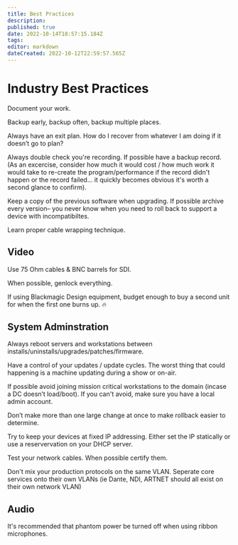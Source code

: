 ```yaml
---
title: Best Practices
description: 
published: true
date: 2022-10-14T18:57:15.184Z
tags: 
editor: markdown
dateCreated: 2022-10-12T22:59:57.565Z
---
```


# Industry Best Practices

Document your work.

Backup early, backup often, backup multiple places.

Always have an exit plan. How do I recover from whatever I am doing if it doesn’t go to plan?
 
Always double check you're recording. If possible have a backup record. (As an excercise, consider how much it would cost / how much work it would take to re-create the program/performance if the record didn't happen or the record failed... it quickly becomes obvious it's worth a second glance to confirm).

Keep a copy of the previous software when upgrading. If possible archive every version– you never know when you need to roll back to support a device with incompatibiltes.

Learn proper cable wrapping technique.

## Video
 
Use 75 Ohm cables & BNC barrels for SDI.

When possible, genlock everything.

If using Blackmagic Design equipment, budget enough to buy a second unit for when the first one burns up. 🔥

## System Adminstration
Always reboot servers and workstations between installs/uninstalls/upgrades/patches/firmware.

Have a control of your updates / update cycles. The worst thing that could happening is a machine updating during a show or on-air.

If possible avoid joining mission critical workstations to the domain (incase a DC doesn’t load/boot). If you can't avoid, make sure you have a local admin account.

Don’t make more than one large change at once to make rollback easier to determine.

Try to keep your devices at fixed IP addressing. Either set the IP statically or use a reservervation on your DHCP server.

Test your network cables. When possible certify them.

Don't mix your production protocols on the same VLAN. Seperate core services onto their own VLANs (ie Dante, NDI, ARTNET should all exist on their own network VLAN)

## Audio

It's recommended that phantom power be turned off when using ribbon microphones.
